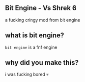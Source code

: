 ## Bit Engine - Vs Shrek 6

a fucking cringy mod from bit engine

## what is bit engine?

`bit engine` is a fnf engine

## why did you make this?

i was fucking bored :skull:
